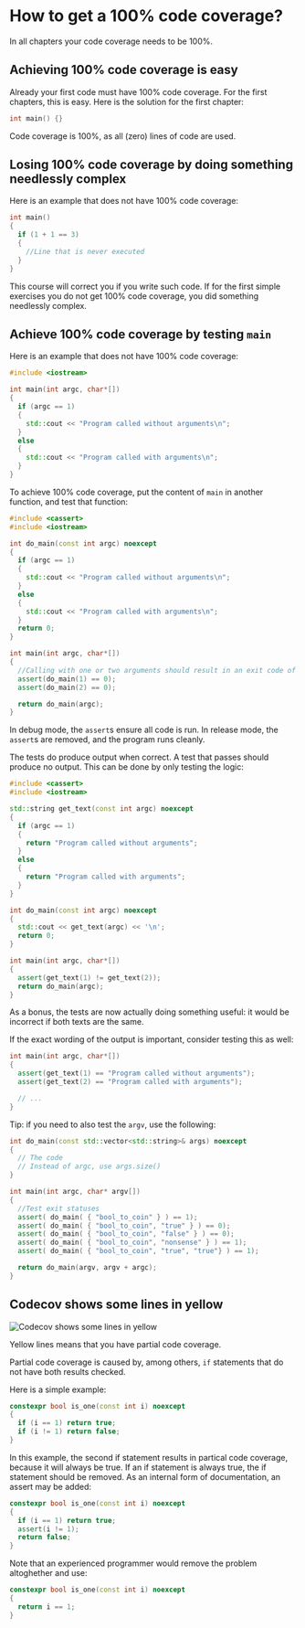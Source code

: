 # How to get a 100% code coverage?

In all chapters your code coverage needs to be 100%.

## Achieving 100% code coverage is easy

Already your first code must have 100% code coverage. For the first chapters, this is easy. Here is the solution for the first chapter:

```c++
int main() {}
```

Code coverage is 100%, as all (zero) lines of code are used.

## Losing 100% code coverage by doing something needlessly complex

Here is an example that does not have 100% code coverage:

```c++
int main() 
{
  if (1 + 1 == 3)
  {
    //Line that is never executed
  }
}
```

This course will correct you if you write such code. If for the first simple exercises you do not get 100% code coverage, you did something needlessly complex.

## Achieve 100% code coverage by testing `main`

Here is an example that does not have 100% code coverage:

```c++
#include <iostream>

int main(int argc, char*[]) 
{
  if (argc == 1)
  {
    std::cout << "Program called without arguments\n";
  }
  else
  {
    std::cout << "Program called with arguments\n";
  }
}
```

To achieve 100% code coverage, put the content of `main` in another function, and test that function:

```c++
#include <cassert>
#include <iostream>

int do_main(const int argc) noexcept
{
  if (argc == 1)
  {
    std::cout << "Program called without arguments\n";
  }
  else
  {
    std::cout << "Program called with arguments\n";
  }
  return 0;
}

int main(int argc, char*[]) 
{
  //Calling with one or two arguments should result in an exit code of zero
  assert(do_main(1) == 0);
  assert(do_main(2) == 0);

  return do_main(argc);
}
```

In debug mode, the `assert`s ensure all code is run.
In release mode, the `assert`s are removed, and the program runs cleanly.

The tests do produce output when correct. A test that passes should produce no output. This can be done by only testing the logic:

```c++
#include <cassert>
#include <iostream>

std::string get_text(const int argc) noexcept
{
  if (argc == 1)
  {
    return "Program called without arguments";
  }
  else
  {
    return "Program called with arguments";
  }
}

int do_main(const int argc) noexcept
{
  std::cout << get_text(argc) << '\n';
  return 0;
}

int main(int argc, char*[]) 
{
  assert(get_text(1) != get_text(2));
  return do_main(argc);
}
```

As a bonus, the tests are now actually doing something useful: it would be incorrect if both texts are the same.

If the exact wording of the output is important, consider testing this as well:

```c++
int main(int argc, char*[]) 
{
  assert(get_text(1) == "Program called without arguments");
  assert(get_text(2) == "Program called with arguments");

  // ...
}
```

Tip: if you need to also test the `argv`, use the following:

```c++
int do_main(const std::vector<std::string>& args) noexcept
{
  // The code
  // Instead of argc, use args.size()
}

int main(int argc, char* argv[])
{
  //Test exit statuses
  assert( do_main( { "bool_to_coin" } ) == 1);
  assert( do_main( { "bool_to_coin", "true" } ) == 0);
  assert( do_main( { "bool_to_coin", "false" } ) == 0);
  assert( do_main( { "bool_to_coin", "nonsense" } ) == 1);
  assert( do_main( { "bool_to_coin", "true", "true"} ) == 1);

  return do_main(argv, argv + argc);
}
````

## Codecov shows some lines in yellow

![Codecov shows some lines in yellow](pics/partial_code_cov.png)

Yellow lines means that you have partial code coverage.

Partial code coverage is caused by, among others, `if` statements that do not have both results checked.

Here is a simple example:

```c++
constexpr bool is_one(const int i) noexcept
{
  if (i == 1) return true;
  if (i != 1) return false;
}
```

In this example, the second if statement results in partical code coverage, because it will always be true. 
If an if statement is always true, the if statement should be removed. As an internal form of documentation,
an assert may be added:

```c++
constexpr bool is_one(const int i) noexcept
{
  if (i == 1) return true;
  assert(i != 1);
  return false;
}
```

Note that an experienced programmer would remove the problem altoghether and use:

```c++
constexpr bool is_one(const int i) noexcept
{
  return i == 1;
}
```
